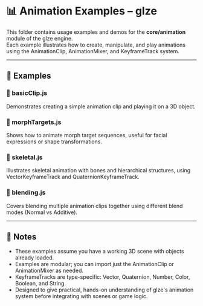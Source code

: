# 📊 Animation Examples – glze

This folder contains usage examples and demos for the **core/animation** module of the glze engine.  
Each example illustrates how to create, manipulate, and play animations using the AnimationClip, AnimationMixer, and KeyframeTrack system.

---

## 📂 Examples

### 🔹 basicClip.js
Demonstrates creating a simple animation clip and playing it on a 3D object.

### 🔹 morphTargets.js
Shows how to animate morph target sequences, useful for facial expressions or shape transformations.

### 🔹 skeletal.js
Illustrates skeletal animation with bones and hierarchical structures, using VectorKeyframeTrack and QuaternionKeyframeTrack.

### 🔹 blending.js
Covers blending multiple animation clips together using different blend modes (Normal vs Additive).

---

## 📝 Notes
- These examples assume you have a working 3D scene with objects already loaded.
- Examples are modular; you can import just the AnimationClip or AnimationMixer as needed.
- KeyframeTracks are type-specific: Vector, Quaternion, Number, Color, Boolean, and String.
- Designed to give practical, hands-on understanding of glze's animation system before integrating with scenes or game logic.
